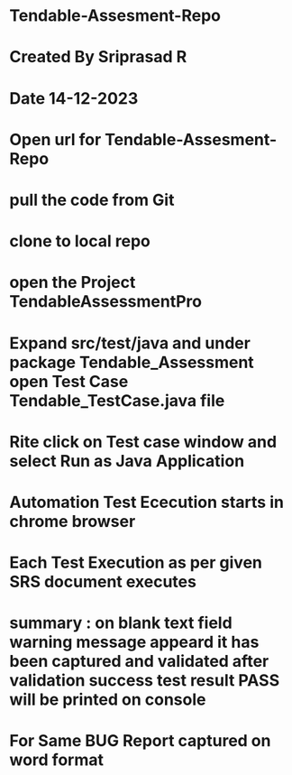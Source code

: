 # Tendable-Assesment-Repo
# Created By Sriprasad R
# Date 14-12-2023
# Open url for Tendable-Assesment-Repo
# pull the code from Git
# clone to local repo
# open the Project TendableAssessmentPro
# Expand src/test/java and under package Tendable_Assessment open Test Case Tendable_TestCase.java file
# Rite click on Test case window and select Run as Java Application
# Automation Test Ececution starts in chrome browser 
# Each Test Execution as per given SRS document executes
# summary : on blank text field warning message appeard it has been  captured and validated after validation success test result PASS will be printed on console
# For Same BUG Report captured on word format
